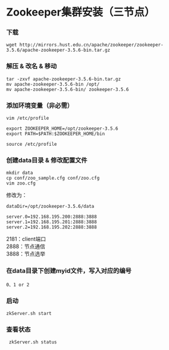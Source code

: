 # Zookeeper集群安装（三节点）

### 下载

`wget http://mirrors.hust.edu.cn/apache/zookeeper/zookeeper-3.5.6/apache-zookeeper-3.5.6-bin.tar.gz`

### 解压 & 改名 & 移动

```
tar -zxvf apache-zookeeper-3.5.6-bin.tar.gz
mv apache-zookeeper-3.5.6-bin /opt/
mv apache-zookeeper-3.5.6-bin/ zookeeper-3.5.6
```

### 添加环境变量（非必需）

`vim /etc/profile`

```
export ZOOKEEPER_HOME=/opt/zookeeper-3.5.6
export PATH=$PATH:$ZOOKEEPER_HOME/bin
```

`source /etc/profile`

### 创建data目录 & 修改配置文件

```
mkdir data
cp conf/zoo_sample.cfg conf/zoo.cfg
vim zoo.cfg
```

修改为：

```
dataDir=/opt/zookeeper-3.5.6/data

server.0=192.168.195.200:2888:3888
server.1=192.168.195.201:2888:3888
server.2=192.168.195.202:2888:3888
```

2181：client端口  
2888：节点通信  
3888：节点选举

### 在data目录下创建myid文件，写入对应的编号

`0、1 or 2`

### 启动

`zkServer.sh start`

### 查看状态

` zkServer.sh status`
